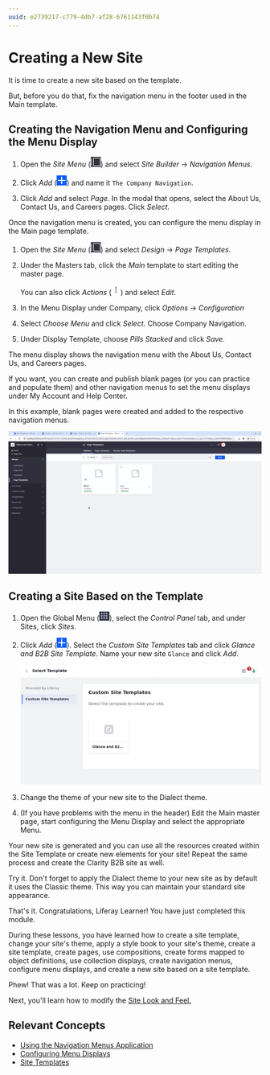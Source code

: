 ```yaml
---
uuid: e2739217-c779-4db7-af28-6761143f0b74
---
```

# Creating a New Site

It is time to create a new site based on the template.

But, before you do that, fix the navigation menu in the footer used in the Main template.

## Creating the Navigation Menu and Configuring the Menu Display

1. Open the *Site Menu* (![Site Menu](../../images/icon-product-menu.png)) and select *Site Builder* &rarr; *Navigation Menus*.

1. Click *Add* (![Add icon](../../images/icon-add.png)) and name it `The Company Navigation`.

1. Click *Add* and select *Page*. In the modal that opens, select the About Us, Contact Us, and Careers pages. Click *Select*.

Once the navigation menu is created, you can configure the menu display in the Main page template.

1. Open the *Site Menu* (![Site Menu](../../images/icon-product-menu.png)) and select *Design* &rarr; *Page Templates*.

1. Under the Masters tab, click the *Main* template to start editing the master page.

   You can also click *Actions* (![Action icon](../../images/icon-actions.png)) and select *Edit*.

1. In the Menu Display under Company, click *Options* &rarr; *Configuration*

1. Select *Choose Menu* and click *Select*. Choose Company Navigation.

1. Under Display Template, choose *Pills Stacked* and click *Save*.

The menu display shows the navigation menu with the About Us, Contact Us, and Careers pages.

If you want, you can create and publish blank pages (or you can practice and populate them) and other navigation menus to set the menu displays under My Account and Help Center.

In this example, blank pages were created and added to the respective navigation menus.

![Configure the Menu Display fragment](./creating-a-new-site/images/01.gif)

## Creating a Site Based on the Template

1. Open the Global Menu (![Global Menu](../../images/icon-applications-menu.png)), select the *Control Panel* tab, and under Sites, click *Sites*.

1. Click *Add* (![Add icon](../../images/icon-add.png)). Select the *Custom Site Templates* tab and click *Glance and B2B Site Template*. Name your new site `Glance` and click *Add*.

   ![Create a new site based on the site template you created.](./creating-a-new-site/images/02.png)

1. Change the theme of your new site to the Dialect theme.

1. (If you have problems with the menu in the header) Edit the Main master page, start configuring the Menu Display and select the appropriate Menu.

Your new site is generated and you can use all the resources created within the Site Template or create new elements for your site! Repeat the same process and create the Clarity B2B site as well.

<!-- What's the B2B site's name? -Rich -->
<!-- I asked the designer and she did not know . I don't think there is one. So I called it Clarity B2B just in case. - Eric -->

Try it. Don't forget to apply the Dialect theme to your new site as by default it uses the Classic theme. This way you can maintain your standard site appearance.

That's it. Congratulations, Liferay Learner! You have just completed this module.

During these lessons, you have learned how to create a site template, change your site's theme, apply a style book to your site's theme, create a site template, create pages, use compositions, create forms mapped to object definitions, use collection displays, create navigation menus, configure menu displays, and create a new site based on a site template.

Phew! That was a lot. Keep on practicing!

Next, you'll learn how to modify the [Site Look and Feel.]()

## Relevant Concepts

- [Using the Navigation Menus Application](https://learn.liferay.com/web/guest/w/dxp/site-building/site-navigation/using-the-navigation-menus-application)
- [Configuring Menu Displays](https://learn.liferay.com/web/guest/w/dxp/site-building/site-navigation/configuring-menu-displays)
- [Site Templates](https://learn.liferay.com/web/guest/w/dxp/site-building/sites/site-templates)
